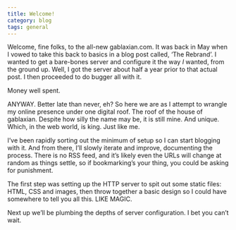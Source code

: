 ```yaml
---
title: Welcome!
category: blog
tags: general
---
```


Welcome, fine folks, to the all-new gablaxian.com. It was back in May when I vowed to take this back to basics in a blog post called, ‘The Rebrand’. I wanted to get a bare-bones server and configure it the way _I_ wanted, from the ground up. Well, I got the server about half a year prior to that actual post. I then proceeded to do bugger all with it.

Money well spent.

ANYWAY. Better late than never, eh? So here we are as I attempt to wrangle my online presence under one digital roof. The roof
of the house of gablaxian. Despite how silly the name may be, it is still mine. And unique. Which, in the web world, is king. Just like me.

I’ve been rapidly sorting out the minimum of setup so I can start blogging with it. And from there, I’ll slowly iterate and improve,
documenting the process. There is no RSS feed, and it’s likely even the URLs will change at random as things settle, so
if bookmarking’s your thing, you could be asking for punishment.

The first step was setting up the HTTP server to spit out some static files: HTML, CSS and images, then throw together a basic
design so I could have somewhere to tell you all this. LIKE MAGIC.

Next up we’ll be plumbing the depths of server configuration. I bet you can’t wait.
